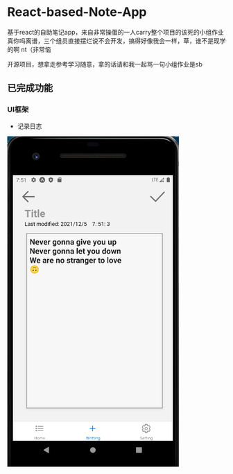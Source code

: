 # React-based-Note-App

基于react的自助笔记app，来自非常操蛋的一人carry整个项目的该死的小组作业
真你吗离谱，三个组员直接摆烂说不会开发，搞得好像我会一样，草，谁不是现学的啊
nt（非常恼

开源项目，想拿走参考学习随意，拿的话请和我一起骂一句小组作业是sb

## 已完成功能
### UI框架
- 记录日志
<img src="https://raw.githubusercontent.com/Guiny-Time/PictureBed/main/20211205155416.png" style="height:50"/>
